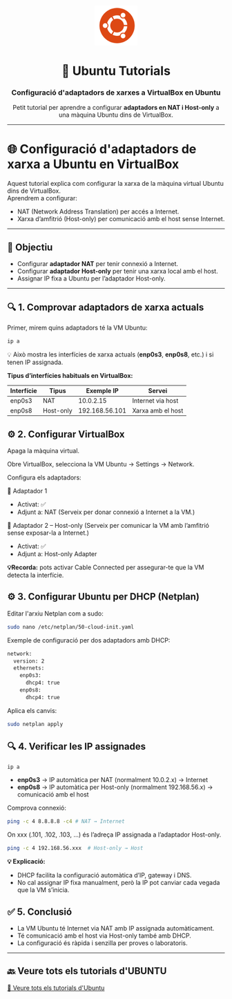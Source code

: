 <div align="center">

<img src="/img/logo_ubuntu.png" alt="Logo Ubuntu" width="100"/>

# 🐧 Ubuntu Tutorials  
### Configuració d'adaptadors de xarxes a VirtualBox en Ubuntu

Petit tutorial per aprendre a configurar **adaptadors en NAT i Host-only** a una màquina Ubuntu dins de VirtualBox.

---

</div>

# 🌐 Configuració d'adaptadors de xarxa a Ubuntu en VirtualBox

Aquest tutorial explica com configurar la xarxa de la màquina virtual Ubuntu dins de VirtualBox.  
Aprendrem a configurar:

- NAT (Network Address Translation) per accés a Internet.
- Xarxa d’amfitrió (Host-only) per comunicació amb el host sense Internet.

---

## 🧩 Objectiu

- Configurar **adaptador NAT** per tenir connexió a Internet.
- Configurar **adaptador Host-only** per tenir una xarxa local amb el host.
- Assignar IP fixa a Ubuntu per l’adaptador Host-only.

---

## 🔍 1. Comprovar adaptadors de xarxa actuals

Primer, mirem quins adaptadors té la VM Ubuntu:

```bash
ip a
```
💡 Això mostra les interfícies de xarxa actuals (**enp0s3**, **enp0s8**, etc.) i si tenen IP assignada.

**Tipus d’interfícies habituals en VirtualBox:**

| Interfície | Tipus       | Exemple IP      | Servei                 |
|------------|------------|----------------|-----------------------|
| enp0s3     | NAT        | 10.0.2.15      | Internet via host      |
| enp0s8     | Host-only  | 192.168.56.101 | Xarxa amb el host      |


## ⚙️ 2. Configurar VirtualBox

Apaga la màquina virtual.

Obre VirtualBox, selecciona la VM Ubuntu → Settings → Network.

Configura els adaptadors:

🛜 Adaptador 1
- Activat: ✅
- Adjunt a: NAT (Serveix per donar connexió a Internet a la VM.)

🛜 Adaptador 2 – Host-only (Serveix per comunicar la VM amb l’amfitrió sense exposar-la a Internet.)
- Activat: ✅
- Adjunt a: Host-only Adapter

**💡Recorda:**  pots activar Cable Connected per assegurar-te que la VM detecta la interfície.

## ⚙️ 3. Configurar Ubuntu per DHCP (Netplan)

Editar l'arxiu Netplan com a sudo:

```bash
sudo nano /etc/netplan/50-cloud-init.yaml
```
Exemple de configuració per dos adaptadors amb DHCP:

```bash
network:
  version: 2
  ethernets:
    enp0s3:
      dhcp4: true
    enp0s8:
      dhcp4: true
```
Aplica els canvis:

```bash
sudo netplan apply
```
## 🔍 4. Verificar les IP assignades

```bash
ip a
```

- **enp0s3** → IP automàtica per NAT (normalment 10.0.2.x) → Internet
- **enp0s8** → IP automàtica per Host-only (normalment 192.168.56.x) → comunicació amb el host

Comprova connexió:

```bash
ping -c 4 8.8.8.8 -c4 # NAT → Internet
```
On xxx  (.101, .102, .103, ...) és l’adreça IP assignada a l’adaptador Host-only.

```bash
ping -c 4 192.168.56.xxx  # Host-only → Host
```

**💡 Explicació:**

- DHCP facilita la configuració automàtica d’IP, gateway i DNS.
- No cal assignar IP fixa manualment, però la IP pot canviar cada vegada que la VM s’inicia.

## ✅ 5. Conclusió

- La VM Ubuntu té Internet via NAT amb IP assignada automàticament.
- Té comunicació amb el host via Host-only també amb DHCP.
- La configuració és ràpida i senzilla per proves o laboratoris.

---

## 🔙 Veure tots els tutorials d'UBUNTU

[📖 Veure tots els tutorials d'Ubuntu](../README.md)


